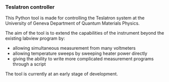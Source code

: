 ### Teslatron controller

This Python tool is made for controlling the Teslatron system at the University of Geneva Department of Quantum Materials Physics.

The aim of the tool is to extend the capabilities of the instrument beyond the existing labview program by:
- allowing simultaneous measurement from many voltmeters
- allowing temperature sweeps by sweeping heater power directly
- giving the ability to write more complicated measurement programs through a script

The tool is currently at an early stage of development.
